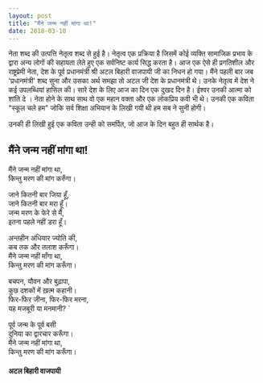 ```yaml
---
layout: post
title: "मैंने जन्म नहीं मांगा था!"
date: 2018-03-10
---
```


नेता शब्द की उत्पत्ति नेतृत्व शब्द से हुई है। नेतृत्व एक प्रक्रिया है जिसमें कोई व्यक्ति सामाजिक प्रभाव के द्वारा अन्य लोगों की सहायता लेते हुए एक सर्वनिष्ट कार्य सिद्ध करता है। आज एक ऐसे ही प्रगतिशील और राष्ट्रप्रेमी नेता, देश के पूर्व प्रधानमंत्री श्री अटल बिहारी वाजपायी जी का निधन हो गया। मैंने पहली बार जब 'प्रधानमंत्री' शब्द सुना और उसका अर्थ समझा तो अटल जी देश के प्रधानमंत्री थे। उनके नेतृत्व में देश ने कई उपलब्धियां हासिल की। सारे देश के लिए आज का दिन एक दुखद दिन है। ईश्वर उनकी आत्मा को शांति दे ।  नेता होने के साथ साथ वो एक महान वक्ता और एक लोकप्रिय कवी भी थे। उनकी एक कविता "स्कूल चले हम" जोकि सर्व शिक्षा अभियान के लिखी गयी थी हम सब ने सुनी होगी। 

उनकी ही लिखी हुई एक कविता उन्ही को समर्पित, जो आज के दिन बहुत ही सार्थक है।

## मैंने जन्म नहीं मांगा था! 
मैंने जन्म नहीं मांगा था,   
किन्तु मरण की मांग करुँगा। 


जाने कितनी बार जिया हूँ,   
जाने कितनी बार मरा हूँ।   
जन्म मरण के फेरे से मैं,   
इतना पहले नहीं डरा हूँ।   

अन्तहीन अंधियार ज्योति की,   
कब तक और तलाश करूँगा।   
मैंने जन्म नहीं माँगा था,   
किन्तु मरण की मांग करूँगा।   

बचपन, यौवन और बुढ़ापा,   
कुछ दशकों में ख़त्म कहानी।   
फिर-फिर जीना, फिर-फिर मरना,   
यह मजबूरी या मनमानी? `   

पूर्व जन्म के पूर्व बसी   
दुनिया का द्वारचार करूँगा।   
मैंने जन्म नहीं मांगा था,   
किन्तु मरण की मांग करूँगा। 

#### अटल बिहारी वाजपायी
